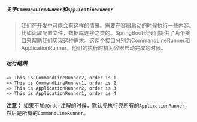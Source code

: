 ##### 关于`CommandLineRunner`和`ApplicationRunner`
>我们在开发中可能会有这样的情景。需要在容器启动的时候执行一些内容。比如读取配置文件，数据库连接之类的。SpringBoot给我们提供了两个接口来帮助我们实现这种需求。这两个接口分别为CommandLineRunner和ApplicationRunner。他们的执行时机为容器启动完成的时候。

##### 运行结果
```
=> This is CommandLineRunner2, order is 1
=> This is CommandLineRunner1, order is 2
=> This is ApplicationRunner2, order is 3
=> This is ApplicationRunner1, order is 4
```

**注意：** 如果不加`@Order`注解的时候，默认先执行完所有的`ApplicationRunner`，然后是所有的`CommondLineRunner`。
